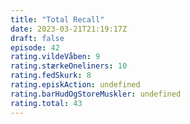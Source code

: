 ```yaml
---
title: "Total Recall"
date: 2023-03-21T21:19:17Z
draft: false
episode: 42
rating.vildeVåben: 9
rating.stærkeOneliners: 10
rating.fedSkurk: 8
rating.episkAction: undefined
rating.barHudOgStoreMuskler: undefined
rating.total: 43
---
```


